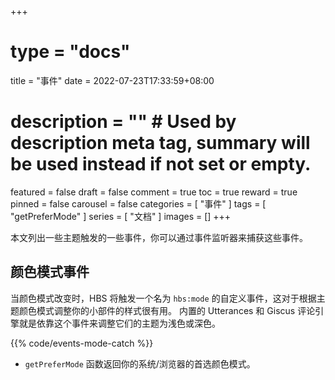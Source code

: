 +++
# type = "docs"
title = "事件"
date = 2022-07-23T17:33:59+08:00
# description = "" # Used by description meta tag, summary will be used instead if not set or empty.
featured = false
draft = false
comment = true
toc = true
reward = true
pinned = false
carousel = false
categories = [
    "事件"
]
tags = [
    "getPreferMode"
]
series = [
    "文档"
]
images = []
+++

本文列出一些主题触发的一些事件，你可以通过事件监听器来捕获这些事件。

<!--more-->

## 颜色模式事件

当颜色模式改变时，HBS 将触发一个名为 `hbs:mode` 的自定义事件，这对于根据主题颜色模式调整你的小部件的样式很有用。
内置的 Utterances 和 Giscus 评论引擎就是依靠这个事件来调整它们的主题为浅色或深色。

{{% code/events-mode-catch %}}

- `getPreferMode` 函数返回你的系统/浏览器的首选颜色模式。
